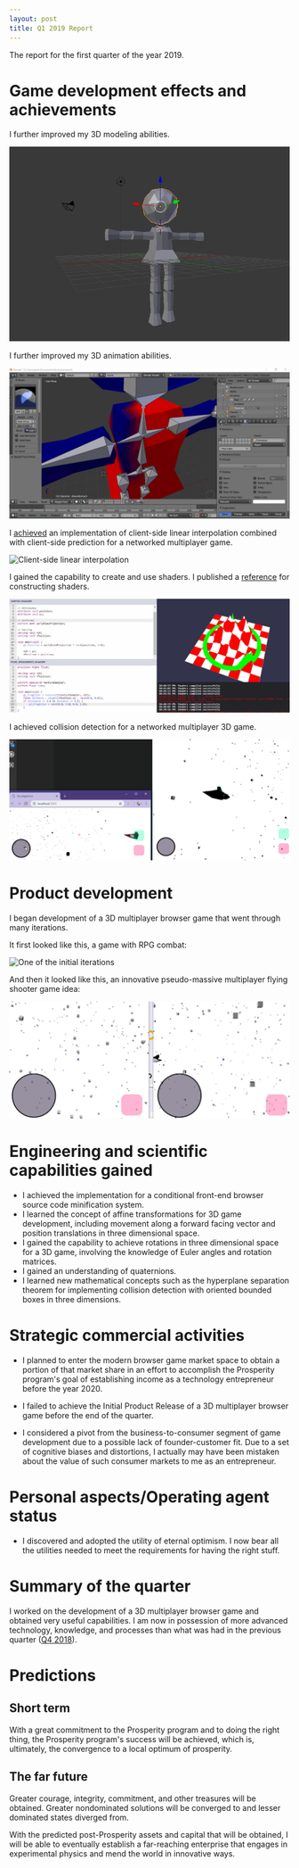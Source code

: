 ```yaml
---
layout: post
title: Q1 2019 Report
---
```


The report for the first quarter of the year 2019.

# Game development effects and achievements

I further improved my 3D modeling abilities.

![3D modeling](/assets/images/possibly_kawaii.gif "A 3D model asset in my possession")

I further improved my 3D animation abilities.

![Weight painting](/assets/images/weight_painting_tedium.gif "Me gaining experience in 3D animation using weight painting")

I [achieved](/how-i-implemented-client-side-linear-interpolation/) an implementation of client-side linear interpolation combined with client-side prediction for a networked multiplayer game.

![Client-side linear interpolation](/assets/images/client_side_lerp.gif "Demonstration of the client-side linear interpolation system I made")

I gained the capability to create and use shaders. I published a [reference](/a-very-brief-introduction-to-the-construction-of-shaders/) for constructing shaders.

![Shader demonstration](/assets/images/selection_circle_shader.gif "Demonstration of the first shader I ever made")

I achieved collision detection for a networked multiplayer 3D game.

![3D collision detection demonstration](/assets/images/3d_collision_detection.gif "Demonstration of my 3D collision detection achievement")

# Product development

I began development of a 3D multiplayer browser game that went through many iterations.

It first looked like this, a game with RPG combat:

![One of the initial iterations](/assets/images/better_attack_particles.gif "A proposed game concept I made and realized")

And then it looked like this, an innovative pseudo-massive multiplayer flying shooter game idea:

![One of the final iterations](/assets/images/my_first_fps.gif "The latest concept of the product")

# Engineering and scientific capabilities gained

* I achieved the implementation for a conditional front-end browser source code minification system.
* I learned the concept of affine transformations for 3D game development, including movement along a forward facing vector and position translations in three dimensional space.
* I gained the capability to achieve rotations in three dimensional space for a 3D game, involving the knowledge of Euler angles and rotation matrices.
* I gained an understanding of quaternions.
* I learned new mathematical concepts such as the hyperplane separation theorem for implementing collision detection with oriented bounded boxes in three dimensions.

# Strategic commercial activities

* I planned to enter the modern browser game market space to obtain a portion of that market share in an effort to accomplish the Prosperity program's goal of establishing income as a technology entrepreneur before the year 2020.

* I failed to achieve the Initial Product Release of a 3D multiplayer browser game before the end of the quarter.

* I considered a pivot from the business-to-consumer segment of game development due to a possible lack of founder-customer fit. Due to a set of cognitive biases and distortions, I actually may have been mistaken about the value of such consumer markets to me as an entrepreneur.

# Personal aspects/Operating agent status

* I discovered and adopted the utility of eternal optimism. I now bear all the utilities needed to meet the requirements for having the right stuff.

# Summary of the quarter

I worked on the development of a 3D multiplayer browser game and obtained very useful capabilities. I am now in possession of more advanced technology, knowledge, and processes than what was had in the previous quarter ([Q4 2018](/2018-q4-report/)).

# Predictions

## Short term

With a great commitment to the Prosperity program and to doing the right thing, the Prosperity program's success will be achieved, which is, ultimately, the convergence to a local optimum of prosperity.

## The far future

Greater courage, integrity, commitment, and other treasures will be obtained. Greater nondominated solutions will be converged to and lesser dominated states diverged from.

With the predicted post-Prosperity assets and capital that will be obtained, I will be able to eventually establish a far-reaching enterprise that engages in experimental physics and mend the world in innovative ways.